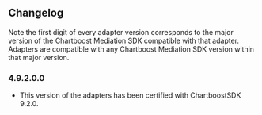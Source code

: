 ## Changelog

Note the first digit of every adapter version corresponds to the major version of the Chartboost Mediation SDK compatible with that adapter. 
Adapters are compatible with any Chartboost Mediation SDK version within that major version.

### 4.9.2.0.0
- This version of the adapters has been certified with ChartboostSDK 9.2.0.
